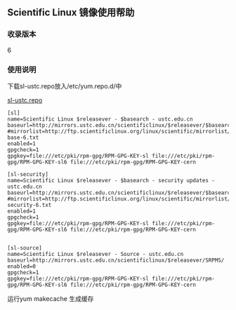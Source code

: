 ---
---

## Scientific Linux 镜像使用帮助

### 收录版本

6 

### 使用说明

下载sl-ustc.repo放入/etc/yum.repo.d/中 

[sl-ustc.repo](/wiki/_export/code/mirrors/help/sl-ustc435f.repo?codeblock=0 "下载片段")

    
    
    
    [sl]
    name=Scientific Linux $releasever - $basearch - ustc.edu.cn
    baseurl=http://mirrors.ustc.edu.cn/scientificlinux/$releasever/$basearch/os/
    #mirrorlist=http://ftp.scientificlinux.org/linux/scientific/mirrorlist/sl-base-6.txt
    enabled=1
    gpgcheck=1
    gpgkey=file:///etc/pki/rpm-gpg/RPM-GPG-KEY-sl file:///etc/pki/rpm-gpg/RPM-GPG-KEY-sl6 file:///etc/pki/rpm-gpg/RPM-GPG-KEY-cern
     
    [sl-security]
    name=Scientific Linux $releasever - $basearch - security updates - ustc.edu.cn
    baseurl=http://mirrors.ustc.edu.cn/scientificlinux/$releasever/$basearch/updates/security/
    #mirrorlist=http://ftp.scientificlinux.org/linux/scientific/mirrorlist/sl-security-6.txt
    enabled=1
    gpgcheck=1
    gpgkey=file:///etc/pki/rpm-gpg/RPM-GPG-KEY-sl file:///etc/pki/rpm-gpg/RPM-GPG-KEY-sl6 file:///etc/pki/rpm-gpg/RPM-GPG-KEY-cern
     
     
    [sl-source]
    name=Scientific Linux $releasever - Source - ustc.edu.cn
    baseurl=http://mirrors.ustc.edu.cn/scientificlinux/$releasever/SRPMS/
    enabled=0
    gpgcheck=1
    gpgkey=file:///etc/pki/rpm-gpg/RPM-GPG-KEY-sl file:///etc/pki/rpm-gpg/RPM-GPG-KEY-sl6 file:///etc/pki/rpm-gpg/RPM-GPG-KEY-cern

运行yum makecache 生成缓存 

